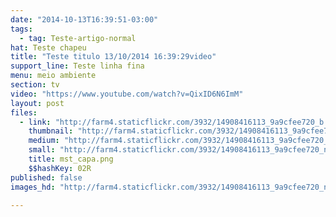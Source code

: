```yaml
---
date: "2014-10-13T16:39:51-03:00"
tags:
  - tag: Teste-artigo-normal
hat: Teste chapeu
title: "Teste titulo 13/10/2014 16:39:29video"
support_line: Teste linha fina
menu: meio ambiente
section: tv
video: "https://www.youtube.com/watch?v=QixID6N6ImM"
layout: post
files:
  - link: "http://farm4.staticflickr.com/3932/14908416113_9a9cfee720_b.jpg"
    thumbnail: "http://farm4.staticflickr.com/3932/14908416113_9a9cfee720_t.jpg"
    medium: "http://farm4.staticflickr.com/3932/14908416113_9a9cfee720_z.jpg"
    small: "http://farm4.staticflickr.com/3932/14908416113_9a9cfee720_n.jpg"
    title: mst_capa.png
    $$hashKey: 02R
published: false
images_hd: "http://farm4.staticflickr.com/3932/14908416113_9a9cfee720_n.jpg"

---
```

